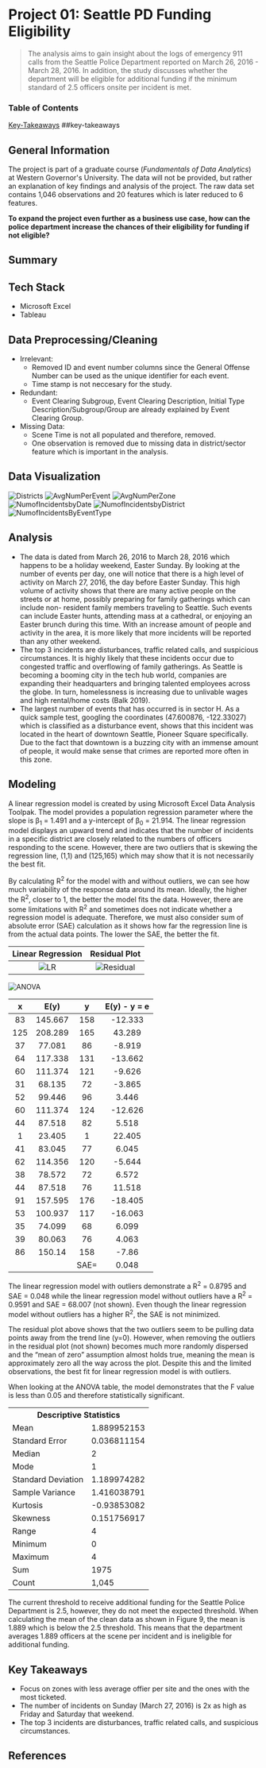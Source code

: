 # Project 01: Seattle PD Funding Eligibility
> The analysis aims to gain insight about the logs of emergency 911 calls from the Seattle Police Department reported on March 26, 2016 - March 28, 2016. In addition, the study discusses whether the department will be eligible for additional funding if the minimum standard of 2.5 officers onsite per incident is met.


### Table of Contents
[Key-Takeaways](#key-takeaways)
<a name="https://github.com/sangtvo/Seattle-PD-Funding-Eligibility/blob/main/README.md#key-takeaways"/>
##key-takeaways

General Information
---
The project is part of a graduate course (_Fundamentals of Data Analytics_) at Western Governor's University. The data will not be provided, but rather an explanation of key findings and analysis of the project. The raw data set contains 1,046 observations and 20 features which is later reduced to 6 features. 

**To expand the project even further as a business use case, how can the police department increase the chances of their eligibility for funding if not eligible?**

Summary
---

Tech Stack
---
* Microsoft Excel
* Tableau

Data Preprocessing/Cleaning
---
* Irrelevant:
  * Removed ID and event number columns since the General Offense Number can be used as the unique identifier for each event.
  * Time stamp is not neccesary for the study.
* Redundant: 
  * Event Clearing Subgroup, Event Clearing Description, Initial Type Description/Subgroup/Group are already explained by Event Clearing Group.
* Missing Data:
  * Scene Time is not all populated and therefore, removed.
  * One observation is removed due to missing data in district/sector feature which is important in the analysis. 

Data Visualization
---
![Districts](https://github.com/sangtvo/Seattle-PD-Funding-Eligibility/blob/main/images/Districts.png?raw=true)
![AvgNumPerEvent](https://github.com/sangtvo/Seattle-PD-Funding-Eligibility/blob/main/images/Average%20Number%20of%20Officers%20Per%20Event.png?raw=true)
![AvgNumPerZone](https://github.com/sangtvo/Seattle-PD-Funding-Eligibility/blob/main/images/Average%20Number%20of%20Officers%20Per%20Zone.png?raw=true)
![NumofIncidentsbyDate](https://github.com/sangtvo/Seattle-PD-Funding-Eligibility/blob/main/images/Number%20of%20Incidents%20by%20Date.png?raw=true)
![NumofIncidentsbyDistrict](https://github.com/sangtvo/Seattle-PD-Funding-Eligibility/blob/main/images/Num%20of%20Incidents%20by%20District.png?raw=true)
![NumofIncidentsByEventType](https://github.com/sangtvo/Seattle-PD-Funding-Eligibility/blob/main/images/Num%20of%20Incidents%20by%20Event.png?raw=true)

Analysis
---
* The data is dated from March 26, 2016 to March 28, 2016 which happens to be a holiday weekend, Easter Sunday. By looking at the number of events per day, one will notice that there is a high level of activity on March 27, 2016, the day before Easter Sunday. This high volume of activity shows that there are many active people on the streets or at home, possibly preparing for family gatherings which can include non- resident family members traveling to Seattle. Such events can include Easter hunts, attending mass at a cathedral, or enjoying an Easter brunch during this time. With an increase amount of people and activity in the area, it is more likely that more incidents will be reported than any other weekend.
* The top 3 incidents are disturbances, traffic related calls, and suspicious circumstances. It is highly likely that these incidents occur due to congested traffic and overflowing of family gatherings. As Seattle is becoming a booming city in the tech hub world, companies are expanding their headquarters and bringing talented employees across the globe. In turn, homelessness is increasing due to unlivable wages and high rental/home costs (Balk 2019).
* The largest number of events that has occurred is in sector H. As a quick sample test, googling the coordinates (47.600876, -122.33027) which is classified as a disturbance event, shows that this incident was located in the heart of downtown Seattle, Pioneer Square specifically. Due to the fact that downtown is a buzzing city with an immense amount of people, it would make sense that crimes are reported more often in this zone.

Modeling
---
A linear regression model is created by using Microsoft Excel Data Analysis Toolpak. The model provides a population regression parameter where the slope is β<sub>1</sub> = 1.491 and a y-intercept of β<sub>0</sub> = 21.914. The linear regression model displays an upward trend and indicates that the number of incidents in a specific district are closely related to the numbers of officers responding to the scene. However, there are two outliers that is skewing the regression line, (1,1) and (125,165) which may show that it is not necessarily the best fit.

By calculating R<sup>2</sup> for the model with and without outliers, we can see how much variability of the response data around its mean. Ideally, the higher the R<sup>2</sup>, closer to 1, the better the model fits the data. However, there are some limitations with R<sup>2</sup> and sometimes does not indicate whether a regression model is adequate. Therefore, we must also consider sum of absolute error (SAE) calculation as it shows how far the regression line is from the actual data points. The lower the SAE, the better the fit.

Linear Regression             |  Residual Plot
:-------------------------:|:-------------------------:
![LR](https://github.com/sangtvo/Seattle-PD-Funding-Eligibility/blob/main/images/LR_outlier.gif?raw=true)  |  ![Residual](https://github.com/sangtvo/Seattle-PD-Funding-Eligibility/blob/main/images/Residual_outlier.gif?raw=true)

![ANOVA](https://github.com/sangtvo/Seattle-PD-Funding-Eligibility/blob/main/images/ANOVA.GIF?raw=true)

x             |  E(y) |  y |  E(y) - y = e
:-------------------------:|:-------------------------:|:-------------------------:|:-------------------------:
83	| 145.667	| 158	| -12.333
125	| 208.289| 	165	| 43.289
37	| 77.081| 	86| 	-8.919
64| 	117.338| 	131| 	-13.662
60	| 111.374| 	121| 	-9.626
31| 	68.135| 	72	| -3.865
52	| 99.446| 	96	| 3.446
60| 	111.374	| 124| 	-12.626
44| 	87.518| 	82| 	5.518
1	| 23.405	| 1	| 22.405
41	| 83.045| 	77| 	6.045
62	| 114.356| 	120| 	-5.644
38	| 78.572	| 72| 	6.572
44	| 87.518	| 76| 	11.518
91	| 157.595	| 176| 	-18.405
53	| 100.937| 	117| 	-16.063
35	| 74.099| 	68| 	6.099
39	| 80.063| 	76| 	4.063
86	| 150.14	| 158	| -7.86
| | | SAE= | 0.048

The linear regression model with outliers demonstrate a R<sup>2</sup> = 0.8795 and SAE = 0.048 while the linear regression model without outliers have a R<sup>2</sup> = 0.9591 and SAE = 68.007 (not shown). Even though the linear regression model without outliers has a higher R<sup>2</sup>, the SAE is not minimized.

The residual plot above shows that the two outliers seem to be pulling data points away from the trend line (y=0). However, when removing the outliers in the residual plot (not shown) becomes much more randomly dispersed and the “mean of zero” assumption almost holds true, meaning the mean is approximately zero all the way across the plot. Despite this and the limited observations, the best fit for linear regression model is with outliers. 

When looking at the ANOVA table, the model demonstrates that the F value is less than 0.05 and therefore statistically significant.

<table>
  <tr><th colspan=2>Descriptive Statistics</th></tr>
  <tr><td>Mean</td><td>1.889952153</td></tr>
  <tr><td>Standard Error</td><td>0.036811154</td></tr>
  <tr><td>Median</td><td>2</td></tr>
  <tr><td>Mode</td><td>1</td></tr>
  <tr><td>Standard Deviation</td><td>1.189974282</td></tr>
  <tr><td>Sample Variance</td><td>1.416038791</td></tr>
  <tr><td>Kurtosis</td><td>-0.93853082</td></tr>
  <tr><td>Skewness</td><td>0.151756917</td></tr>
  <tr><td>Range</td><td>4</td></tr>
  <tr><td>Minimum</td><td>0</td></tr>
  <tr><td>Maximum</td><td>4</td></tr>
  <tr><td>Sum</td><td>1975</td></tr>
  <tr><td>Count</td><td>1,045</td></tr>
</table>

The current threshold to receive additional funding for the Seattle Police Department is 2.5, however, they do not meet the expected threshold. When calculating the mean of the clean data as shown in Figure 9, the mean is 1.889 which is below the 2.5 threshold. This means that the department averages 1.889 officers at the scene per incident and is ineligible for additional funding. 

Key Takeaways
---
* Focus on zones with less average offier per site and the ones with the most ticketed.
* The number of incidents on Sunday (March 27, 2016) is 2x as high as Friday and Saturday that weekend.
* The top 3 incidents are disturbances, traffic related calls, and suspicious circumstances. 

References
---
